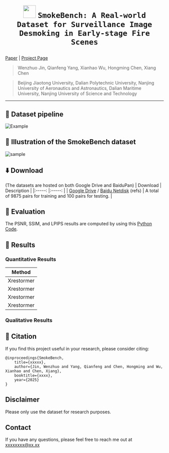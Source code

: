 # <p align=center> <img src="https://github.com/user-attachments/assets/c98f3f48-ab08-4e34-9b51-4b88ca880be7" width="40" height="40"> `SmokeBench: A Real-world Dataset for Surveillance Image Desmoking in Early-stage Fire Scenes`
[Paper](https://xxxxxxxxxxx) | [Project Page](https://github.com/xxxxxxx) 

> Wenzhuo Jin, Qianfeng Yang, Xianhao Wu, Hongming Chen, Xiang Chen

>Beijing Jiaotong University, Dalian Polytechnic University, Nanjing University of Aeronautics and Astronautics, Dalian Maritime University, Nanjing University of Science and Technology
---
## :hammer: Dataset pipeline
![Example](https://github.com/user-attachments/assets/56269b19-0c2a-47b4-a4ac-4e5bf4ed3073)

## :date: Illustration of the SmokeBench dataset
![sample](https://github.com/user-attachments/assets/963be778-f7cd-49c8-94fb-e7010692d1dc)

## ⬇️ Download
(The datasets are hosted on both Google Drive and BaiduPan)
| Download | Description | 
|:-----: |:-----: |
| [Google Drive](https://drive.google.com/file/d/1NfusIRKwB9el2TpD2xYMOB1fIxPf8PW8/view?usp=drive_link) / [Baidu Netdisk]( https://pan.baidu.com/s/15mE9RGq8PgkD5WVlidSvfw) (refs) | A total of 9875 pairs for training and 100 pairs for testing. |

## 🎯 Evaluation 

The PSNR, SSIM, and LPIPS results are computed by using this [Python Code](evaluation.py).
## 🎨 Results
### Quantitative Results
| Method | 
|:-----: |
|Xrestormer|
|Xrestormer|
|Xrestormer|
|Xrestormer|
### Qualitative Results

## 🤗 Citation
If you find this project useful in your research, please consider citing:
```
@inproceedings{SmokeBench,
    title={xxxxx},
    author={Jin, Wenzhuo and Yang, Qianfeng and Chen, Hongming and Wu, Xianhao and Chen, Xiang},
    booktitle={xxxx},
    year={2025}
}
```

## Disclaimer
Please only use the dataset for research purposes.

## Contact
If you have any questions, please feel free to reach me out at xxxxxxxx@xx.xx
